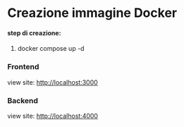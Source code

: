 # Creazione immagine Docker

#### step di creazione:
1. docker compose up -d

### Frontend
view site: [http://localhost:3000](http://localhost:3000)

### Backend
view site: [http://localhost:4000](http://localhost:4000)
